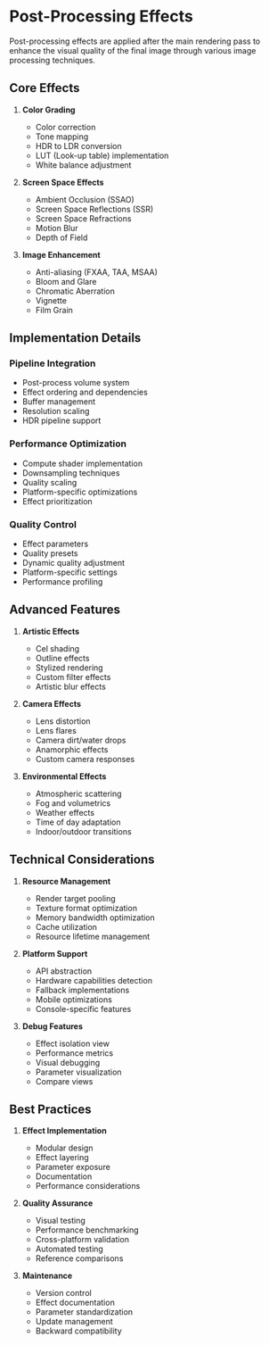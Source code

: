 # Post-Processing Effects

Post-processing effects are applied after the main rendering pass to enhance the visual quality of the final image through various image processing techniques.

## Core Effects

1. **Color Grading**
   - Color correction
   - Tone mapping
   - HDR to LDR conversion
   - LUT (Look-up table) implementation
   - White balance adjustment

2. **Screen Space Effects**
   - Ambient Occlusion (SSAO)
   - Screen Space Reflections (SSR)
   - Screen Space Refractions
   - Motion Blur
   - Depth of Field

3. **Image Enhancement**
   - Anti-aliasing (FXAA, TAA, MSAA)
   - Bloom and Glare
   - Chromatic Aberration
   - Vignette
   - Film Grain

## Implementation Details

### Pipeline Integration
- Post-process volume system
- Effect ordering and dependencies
- Buffer management
- Resolution scaling
- HDR pipeline support

### Performance Optimization
- Compute shader implementation
- Downsampling techniques
- Quality scaling
- Platform-specific optimizations
- Effect prioritization

### Quality Control
- Effect parameters
- Quality presets
- Dynamic quality adjustment
- Platform-specific settings
- Performance profiling

## Advanced Features

1. **Artistic Effects**
   - Cel shading
   - Outline effects
   - Stylized rendering
   - Custom filter effects
   - Artistic blur effects

2. **Camera Effects**
   - Lens distortion
   - Lens flares
   - Camera dirt/water drops
   - Anamorphic effects
   - Custom camera responses

3. **Environmental Effects**
   - Atmospheric scattering
   - Fog and volumetrics
   - Weather effects
   - Time of day adaptation
   - Indoor/outdoor transitions

## Technical Considerations

1. **Resource Management**
   - Render target pooling
   - Texture format optimization
   - Memory bandwidth optimization
   - Cache utilization
   - Resource lifetime management

2. **Platform Support**
   - API abstraction
   - Hardware capabilities detection
   - Fallback implementations
   - Mobile optimizations
   - Console-specific features

3. **Debug Features**
   - Effect isolation view
   - Performance metrics
   - Visual debugging
   - Parameter visualization
   - Compare views

## Best Practices

1. **Effect Implementation**
   - Modular design
   - Effect layering
   - Parameter exposure
   - Documentation
   - Performance considerations

2. **Quality Assurance**
   - Visual testing
   - Performance benchmarking
   - Cross-platform validation
   - Automated testing
   - Reference comparisons

3. **Maintenance**
   - Version control
   - Effect documentation
   - Parameter standardization
   - Update management
   - Backward compatibility

